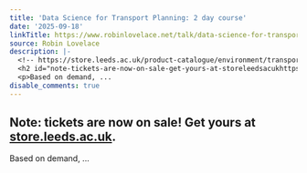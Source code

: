 ```yaml
---
title: 'Data Science for Transport Planning: 2 day course'
date: '2025-09-18'
linkTitle: https://www.robinlovelace.net/talk/data-science-for-transport-planning-2-day-course/
source: Robin Lovelace
description: |-
  <!-- https://store.leeds.ac.uk/product-catalogue/environment/transport-studies/short-courses/0925dstp2-data-science-for-transport-planning -->
  <h2 id="note-tickets-are-now-on-sale-get-yours-at-storeleedsacukhttpsstoreleedsacukproduct-catalogueenvironmenttransport-studiesshort-courses0925dstp2-data-science-for-transport-planning">Note: tickets are now on sale! Get yours at <a href="https://store.leeds.ac.uk/product-catalogue/environment/transport-studies/short-courses/0925dstp2-data-science-for-transport-planning" target="_blank" rel="noopener">store.leeds.ac.uk</a>.</h2>
  <p>Based on demand, ...
disable_comments: true
---
```

<!-- https://store.leeds.ac.uk/product-catalogue/environment/transport-studies/short-courses/0925dstp2-data-science-for-transport-planning -->
<h2 id="note-tickets-are-now-on-sale-get-yours-at-storeleedsacukhttpsstoreleedsacukproduct-catalogueenvironmenttransport-studiesshort-courses0925dstp2-data-science-for-transport-planning">Note: tickets are now on sale! Get yours at <a href="https://store.leeds.ac.uk/product-catalogue/environment/transport-studies/short-courses/0925dstp2-data-science-for-transport-planning" target="_blank" rel="noopener">store.leeds.ac.uk</a>.</h2>
<p>Based on demand, ...